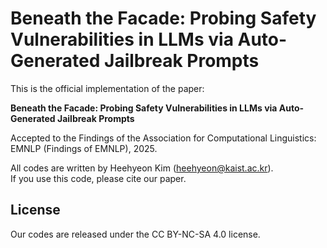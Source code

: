 # Beneath the Facade: Probing Safety Vulnerabilities in LLMs via Auto-Generated Jailbreak Prompts

This is the official implementation of the paper:

**Beneath the Facade: Probing Safety Vulnerabilities in LLMs via Auto-Generated Jailbreak Prompts**

Accepted to the Findings of the Association for Computational Linguistics: EMNLP (Findings of EMNLP), 2025.

All codes are written by Heehyeon Kim (heehyeon@kaist.ac.kr).\
If you use this code, please cite our paper.

## License
Our codes are released under the CC BY-NC-SA 4.0 license.
